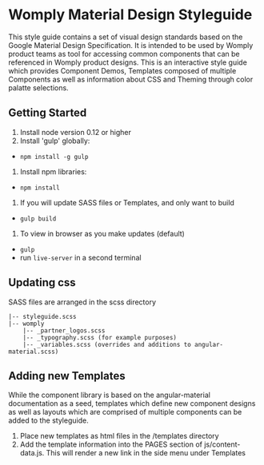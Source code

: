 # Womply Material Design Styleguide

This style guide contains a set of visual design standards based on the Google Material Design Specification. It is intended to be used by Womply product teams as tool for accessing common components that can be referenced in Womply product designs. This is an interactive style guide which provides Component Demos, Templates composed of multiple Components as well as information about CSS and Theming through color palatte selections.

## Getting Started

1. Install node version 0.12 or higher
1. Install 'gulp' globally:
  - `npm install -g gulp`
1. Install npm libraries:
  - `npm install`
1. If you will update SASS files or Templates, and only want to build
  - `gulp build`
1. To view in browser as you make updates (default)
  - `gulp`
  - run `live-server` in a second terminal

## Updating css

SASS files are arranged in the scss directory

    |-- styleguide.scss
    |-- womply
        |-- _partner_logos.scss
        |-- _typography.scss (for example purposes)
        |-- _variables.scss (overrides and additions to angular-material.scss)

## Adding new Templates

While the component library is based on the angular-material documentation as a seed, templates which define new component designs as well as layouts which are comprised of multiple components can be added to the styleguide.

1. Place new templates as html files in the /templates directory
1. Add the template information into the PAGES section of  js/content-data.js. This will render a new link in the side menu under Templates